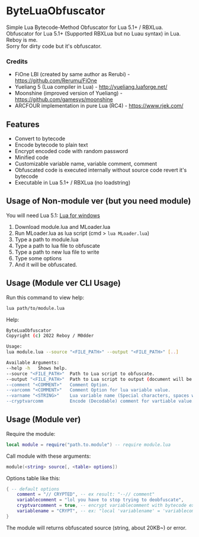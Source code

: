 # ByteLuaObfuscator
Simple Lua Bytecode-Method Obfuscator for Lua 5.1+ / RBXLua. <br>
Obfuscator for Lua 5.1+ (Supported RBXLua but no Luau syntax) in Lua. <br>
Reboy is me. <br>
Sorry for dirty code but it's obfuscator.
### Credits
- FiOne LBI (created by same author as Rerubi) - https://github.com/Rerumu/FiOne
- Yueliang 5 (Lua compiler in Lua) - http://yueliang.luaforge.net/
- Moonshine (improved version of Yueliang) - https://github.com/gamesys/moonshine
- ARCFOUR implementation in pure Lua (RC4) - https://www.rjek.com/
## Features
* Convert to bytecode
* Encode bytecode to plain text
* Encrypt encoded code with random password
* Minified code
* Customizable variable name, variable comment, comment
* Obfuscated code is executed internally without source code revert it's bytecode
* Executable in Lua 5.1+ / RBXLua (no loadstring)
## Usage of Non-module ver (but you need module)
You will need Lua 5.1: [Lua for windows](https://github.com/rjpcomputing/luaforwindows/releases/tag/v5.1.5-52)
1. Download module.lua and MLoader.lua
2. Run MLoader.lua as lua script (cmd > `lua MLoader.lua`)
3. Type a path to module.lua
4. Type a path to lua file to obfuscate
5. Type a path to new lua file to write
6. Type some options
7. And it will be obfuscated.
## Usage (Module ver CLI Usage)
Run this command to view help:
```sh
lua path/to/module.lua
```
Help:
```sh
ByteLuaObfuscator
Copyright (c) 2022 Reboy / M0dder

Usage:
lua module.lua --source "<FILE_PATH>" --output "<FILE_PATH>" [..]

Available Arguments:
--help -h   Shows help.
--source "<FILE_PATH>"  Path to Lua script to obfuscate.
--output "<FILE_PATH>"  Path to Lua script to output (document will be created if there isn't).
--comment "<COMMENT>"   Comment Option.
--varcomm "<COMMENT>"   Comment Option for lua variable value.
--varname "<STRING>"    Lua variable name (Special characters, spaces will be replaced with underline).
--cryptvarcomm          Encode (Decodable) comment for vartiable value.

```
## Usage (Module ver)
Require the module: 
```lua
local module = require("path.to.module") -- require module.lua
```
Call module with these arguments:
```lua
module(<string> source[, <table> options])
```
Options table like this:
```lua
{ -- default options
	comment = "// CRYPTED", -- ex result: "--// comment"
	variablecomment = "lol you have to stop trying to deobfuscate",
	cryptvarcomment = true, -- encrypt variablecomment with bytecode ex: "a" -> "\97"
	variablename = "CRYPT", -- ex: "local 'variablename' = 'variablecomment'"
}
```
The module will returns obfuscated source (string, about 20KB~) or error.
